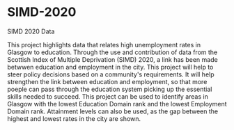# SIMD-2020
SIMD 2020 Data 

This project highlights data that relates high unemployment rates in Glasgow to education. Through the use and contribution of data from the Scottish Index of Multiple Deprivation (SIMD) 2020, a link has been made betwwen education and employment in the city. 
This project will help to steer policy decisions based on a community's requirements. It will help strengthen the link between education and employment, so that more poeple can pass through the education system picking up the essential skills needed to succeed.
This project can be used to identify areas in Glasgow with the lowest Education Domain rank and the lowest Employment Domain rank. Attainment levels can also be used, as the gap between the highest and lowest rates in the city are shown. 
